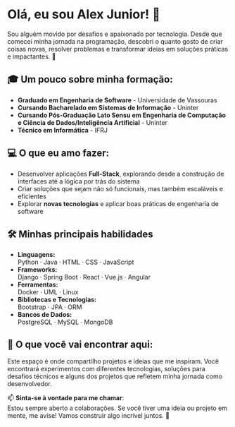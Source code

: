 # Olá, eu sou Alex Junior! 👋

Sou alguém movido por desafios e apaixonado por tecnologia. Desde que comecei minha jornada na programação, descobri o quanto gosto de criar coisas novas, resolver problemas e transformar ideias em soluções práticas e impactantes. 🚀  

## 🎓 Um pouco sobre minha formação:
- **Graduado em Engenharia de Software** - Universidade de Vassouras  
- **Cursando Bacharelado em Sistemas de Informação** - Uninter
- **Cursando Pós-Graduação Lato Sensu em Engenharia de Computação e Ciência de Dados/Inteligência Artificial** - Uninter  
- **Técnico em Informática** - IFRJ  

## 💻 O que eu amo fazer:
- Desenvolver aplicações **Full-Stack**, explorando desde a construção de interfaces até a lógica por trás do sistema  
- Criar soluções que sejam não só funcionais, mas também escaláveis e eficientes  
- Explorar **novas tecnologias** e aplicar boas práticas de engenharia de software  

## 🛠️ Minhas principais habilidades
- **Linguagens:**  
  Python · Java · HTML · CSS · JavaScript
- **Frameworks:**  
  Django · Spring Boot · React · Vue.js · Angular
- **Ferramentas:**  
  Docker · UML · Linux
- **Bibliotecas e Tecnologias:**  
  Bootstrap · JPA · ORM
- **Bancos de Dados:**  
  PostgreSQL · MySQL · MongoDB

## 🚀 O que você vai encontrar aqui:
Este espaço é onde compartilho projetos e ideias que me inspiram. Você encontrará experimentos com diferentes tecnologias, soluções para desafios técnicos e alguns dos projetos que refletem minha jornada como desenvolvedor.  

📫 **Sinta-se à vontade para me chamar**:  
Estou sempre aberto a colaborações. Se você tiver uma ideia ou projeto em mente, me avise! Vamos construir algo incrível juntos. 🤝  

